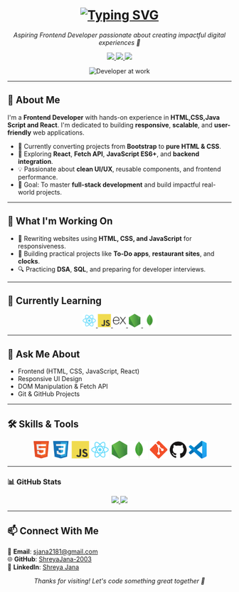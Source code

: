 <h1 align="center">
<a href="https://git.io/typing-svg">
<img src="https://readme-typing-svg.herokuapp.com?font=JetBrains+Mono&weight=700&size=32&pause=800&color=FF69B4&center=true&width=650&lines=%F0%9F%91%8B+Hi%2C+I'm+Shreya+Jana!;%F0%9F%9A%80+Frontend+Developer" alt="Typing SVG">
</a>
</h1>

<p align="center">
<em>Aspiring Frontend Developer passionate about creating impactful digital experiences 🌟</em>
</p>

<p align="center">
<a href="https://github.com/ShreyaJana-2003">
<img src="https://img.shields.io/github/followers/ShreyaJana-2003?label=Follow&style=flat-square&logo=github&logoColor=white&color=181717" />
</a>
<a href="mailto:sjana2181@gmail.com">
<img src="https://img.shields.io/badge/Gmail-D14836?style=flat-square&logo=gmail&logoColor=white" />
</a>
<a href="https://www.linkedin.com/in/shreya-jana-26a4a4328/">
<img src="https://img.shields.io/badge/LinkedIn-0A66C2?style=flat-square&logo=linkedin&logoColor=white" />
</a>
</p>

<p align="center">
<img src="https://media.giphy.com/media/qgQUggAC3Pfv687qPC/giphy.gif" width="300" alt="Developer at work" />
</p>

---

## 🌟 About Me

I'm a **Frontend Developer** with hands-on experience in **HTML,CSS,Java Script and React**. I'm dedicated to building **responsive**, **scalable**, and **user-friendly** web applications.

- 🔭 Currently converting projects from **Bootstrap** to **pure HTML & CSS**.
- 🌱 Exploring **React**, **Fetch API**, **JavaScript ES6+**, and **backend integration**.
- 💡 Passionate about **clean UI/UX**, reusable components, and frontend performance.
- 🎯 Goal: To master **full-stack development** and build impactful real-world projects.

---

## 🚀 What I'm Working On

- 🔄 Rewriting websites using **HTML, CSS, and JavaScript** for responsiveness.
- 💼 Building practical projects like **To-Do apps**, **restaurant sites**, and **clocks**.
- 🔍 Practicing **DSA**, **SQL**, and preparing for developer interviews.

---

## 🌱 Currently Learning

<p align="center">
<a href="https://react.dev">
<img height="30" src="https://raw.githubusercontent.com/devicons/devicon/master/icons/react/react-original.svg" alt="React" title="React" />
</a>
<a href="https://developer.mozilla.org/en-US/docs/Web/JavaScript">
<img height="30" src="https://raw.githubusercontent.com/devicons/devicon/master/icons/javascript/javascript-original.svg" alt="JavaScript" title="JavaScript" />
</a>
<a href="https://expressjs.com">
<img height="30" src="https://raw.githubusercontent.com/devicons/devicon/master/icons/express/express-original.svg" alt="Express.js" title="Express.js" />
</a>
<a href="https://nodejs.org">
<img height="30" src="https://raw.githubusercontent.com/devicons/devicon/master/icons/nodejs/nodejs-original.svg" alt="Node.js" title="Node.js" />
</a>
<a href="https://www.mongodb.com">
<img height="30" src="https://raw.githubusercontent.com/devicons/devicon/master/icons/mongodb/mongodb-original.svg" alt="MongoDB" title="MongoDB" />
</a>
</p>

---

## 💬 Ask Me About


- Frontend (HTML, CSS, JavaScript, React)
- Responsive UI Design
- DOM Manipulation & Fetch API
- Git & GitHub Projects

---

## 🛠️ Skills & Tools

<p align="center">
<a href="#"><img src="https://raw.githubusercontent.com/devicons/devicon/master/icons/html5/html5-original.svg" width="40" title="HTML" /></a>
<a href="#"><img src="https://raw.githubusercontent.com/devicons/devicon/master/icons/css3/css3-original.svg" width="40" title="CSS" /></a>
<a href="#"><img src="https://raw.githubusercontent.com/devicons/devicon/master/icons/javascript/javascript-original.svg" width="40" title="JavaScript" /></a>
<a href="#"><img src="https://raw.githubusercontent.com/devicons/devicon/master/icons/react/react-original.svg" width="40" title="React" /></a>
<a href="#"><img src="https://raw.githubusercontent.com/devicons/devicon/master/icons/nodejs/nodejs-original.svg" width="40" title="Node.js" /></a>
<a href="#"><img src="https://raw.githubusercontent.com/devicons/devicon/master/icons/mongodb/mongodb-original.svg" width="40" title="MongoDB" /></a>
<a href="#"><img src="https://raw.githubusercontent.com/devicons/devicon/master/icons/git/git-original.svg" width="40" title="Git" /></a>
<a href="#"><img src="https://raw.githubusercontent.com/devicons/devicon/master/icons/github/github-original.svg" width="40" title="GitHub" /></a>
<a href="#"><img src="https://raw.githubusercontent.com/devicons/devicon/master/icons/vscode/vscode-original.svg" width="40" title="VS Code" /></a>
</p>

---

### 📊 GitHub Stats

<p align="center">
<a href="https://github.com/ShreyaJana-2003">
<img src="https://github-readme-stats.vercel.app/api?username=ShreyaJana-2003&show_icons=true&theme=radical&hide_border=true&border_radius=10" />
</a>
<a href="https://github.com/ShreyaJana-2003">
<img src="https://github-readme-stats.vercel.app/api/top-langs/?username=ShreyaJana-2003&layout=compact&theme=radical&hide_border=true&border_radius=10" />
</a>
</p>

---

## 📫 Connect With Me

📧 **Email**: [sjana2181@gmail.com](mailto:sjana2181@gmail.com)  
🌐 **GitHub**: [ShreyaJana-2003](https://github.com/ShreyaJana-2003)  
💼 **LinkedIn**: [Shreya Jana](https://www.linkedin.com/in/shreya-jana-26a4a4328/)

<p align="center">
<em>Thanks for visiting! Let's code something great together 🌈</em>
</p>
